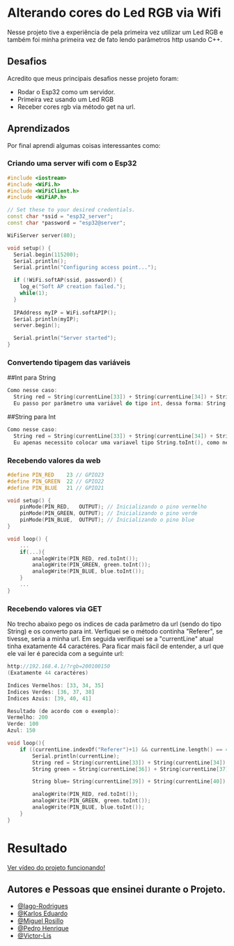 
# Alterando cores do Led RGB via Wifi

Nesse projeto tive a experiência de pela primeira vez utilizar um Led RGB e também foi minha primeira vez de fato lendo parâmetros http usando C++.

## Desafios

Acredito que meus principais desafios nesse projeto foram:
- Rodar o Esp32 como um servidor.
- Primeira vez usando um Led RGB
- Receber cores rgb via método get na url.
## Aprendizados

Por final aprendi algumas coisas interessantes como: 
### Criando uma server wifi com o Esp32

```c++
#include <iostream>
#include <WiFi.h>
#include <WiFiClient.h>
#include <WiFiAP.h>

// Set these to your desired credentials.
const char *ssid = "esp32_server";
const char *password = "esp32@server";

WiFiServer server(80);

void setup() {
  Serial.begin(115200);
  Serial.println();
  Serial.println("Configuring access point...");

  if (!WiFi.softAP(ssid, password)) {
    log_e("Soft AP creation failed.");
    while(1);
  }
  
  IPAddress myIP = WiFi.softAPIP();
  Serial.println(myIP);
  server.begin();

  Serial.println("Server started");
}
```

### Convertendo tipagem das variáveis


##Int para String

```c++
Como nesse caso: 
  String red = String(currentLine[33]) + String(currentLine[34]) + String(currentLine[35]);
  Eu passo por parâmetro uma variável do tipo int, dessa forma: String(variavel_int) 
```

##String para Int

```c++
Como nesse caso: 
  String red = String(currentLine[33]) + String(currentLine[34]) + String(currentLine[35]);
  Eu apenas necessito colocar uma variavel tipo String.toInt(), como nesse caso: analogWrite(PIN_RED, red.toInt());
```

### Recebendo valores da web
```c++
#define PIN_RED    23 // GPIO23
#define PIN_GREEN  22 // GPIO22
#define PIN_BLUE   21 // GPIO21

void setup() {
    pinMode(PIN_RED,   OUTPUT); // Inicializando o pino vermelho
    pinMode(PIN_GREEN, OUTPUT); // Inicializando o pino verde
    pinMode(PIN_BLUE,  OUTPUT); // Inicializando o pino blue
}

void loop() {
    ...
    if(...){
        analogWrite(PIN_RED, red.toInt());
        analogWrite(PIN_GREEN, green.toInt());
        analogWrite(PIN_BLUE, blue.toInt());
    }
    ...
}
```

### Recebendo valores via GET
No trecho abaixo pego os indices de cada parâmetro da url (sendo do tipo String) e os converto para int.
Verfiquei se o método continha "Referer", se tivesse, seria a minha url. Em seguida verifiquei se a "currentLine" atual tinha exatamente 44 caractéres. Para ficar mais fácil de entender, a url que ele vai ler é parecida com a seguinte url:
```c++
http://192.168.4.1/?rgb=200100150
(Exatamente 44 caractéres)

Indices Vermelhos: [33, 34, 35]
Indices Verdes: [36, 37, 38]
Indices Azuis: [39, 40, 41]

Resultado (de acordo com o exemplo):
Vermelho: 200
Verde: 100
Azul: 150

``` 
```c++
void loop(){
    if ((currentLine.indexOf("Referer")+1) && currentLine.length() == 42) {
        Serial.println(currentLine);
        String red = String(currentLine[33]) + String(currentLine[34]) + String(currentLine[35]);
        String green = String(currentLine[36]) + String(currentLine[37]) + String(currentLine[38]);

        String blue= String(currentLine[39]) + String(currentLine[40]) + String(currentLine[41]);

        analogWrite(PIN_RED, red.toInt());
        analogWrite(PIN_GREEN, green.toInt());
        analogWrite(PIN_BLUE, blue.toInt());
    }
}
```
# Resultado

[Ver vídeo do projeto funcionando!](https://youtube.com/shorts/0fI4GBiOdVI?feature=share)
## Autores e Pessoas que ensinei durante o Projeto.

- [@Iago-Rodrigues](https://github.com/iagoRRocha)
- [@Karlos Eduardo](https://github.com/ImpressoraTelepatica)
- [@Miguel Rosillo](https://github.com/MiguelRED1209)
- [@Pedro Henrique](https://github.com/PedroHenriqueMoraesSamsonas)
- [@Victor-Lis](https://github.com/Victor-Lis)
